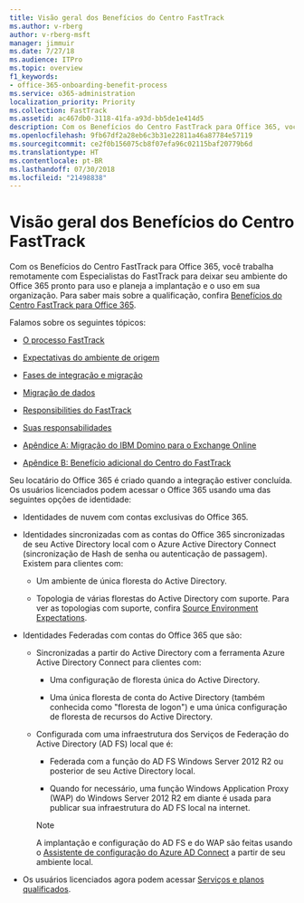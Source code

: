 ```yaml
---
title: Visão geral dos Benefícios do Centro FastTrack
ms.author: v-rberg
author: v-rberg-msft
manager: jimmuir
ms.date: 7/27/18
ms.audience: ITPro
ms.topic: overview
f1_keywords:
- office-365-onboarding-benefit-process
ms.service: o365-administration
localization_priority: Priority
ms.collection: FastTrack
ms.assetid: ac467db0-3118-41fa-a93d-bb5de1e414d5
description: Com os Benefícios do Centro FastTrack para Office 365, você trabalha remotamente com Especialistas do FastTrack para deixar seu ambiente do Office 365 pronto para uso e planeja a implantação e o uso em sua organização. Para saber mais sobre a qualificação, confira Benefícios do Centro FastTrack para Office 365.
ms.openlocfilehash: 9fb67df2a28eb6c3b31e22811a46a87784e57119
ms.sourcegitcommit: ce2f0b156075cb8f07efa96c02115baf20779b6d
ms.translationtype: HT
ms.contentlocale: pt-BR
ms.lasthandoff: 07/30/2018
ms.locfileid: "21498838"
---
```

# <a name="fasttrack-center-benefit-overview"></a>Visão geral dos Benefícios do Centro FastTrack

Com os Benefícios do Centro FastTrack para Office 365, você trabalha remotamente com Especialistas do FastTrack para deixar seu ambiente do Office 365 pronto para uso e planeja a implantação e o uso em sua organização. Para saber mais sobre a qualificação, confira [Benefícios do Centro FastTrack para Office 365](fasttrack-benefit-for-office-365.md).
  
Falamos sobre os seguintes tópicos:
  
- [O processo FastTrack](fasttrack-process.md)
    
- [Expectativas do ambiente de origem](environment-expectations.md)
    
- [Fases de integração e migração](onboarding-and-migration.md)
    
- [Migração de dados](data-migration.md)
    
- [Responsibilities do FastTrack](fasttrack-responsibilities.md)
    
- [Suas responsabilidades](your-responsibilities.md)
    
- [Apêndice A: Migração do IBM Domino para o Exchange Online](from-ibm-domino-to-exchange-online.md)
    
- [Apêndice B: Benefício adicional do Centro do FastTrack](fasttrack-additional-benefits.md)
    
Seu locatário do Office 365 é criado quando a integração estiver concluída. Os usuários licenciados podem acessar o Office 365 usando uma das seguintes opções de identidade:
  
- Identidades de nuvem com contas exclusivas do Office 365.
    
- Identidades sincronizadas com as contas do Office 365 sincronizadas de seu Active Directory local com o Azure Active Directory Connect (sincronização de Hash de senha ou autenticação de passagem). Existem para clientes com:
    
  - Um ambiente de única floresta do Active Directory.
    
  - Topologia de várias florestas do Active Directory com suporte. Para ver as topologias com suporte, confira [Source Environment Expectations](environment-expectations.md).
    
- Identidades Federadas com contas do Office 365 que são:
    
  - Sincronizadas a partir do Active Directory com a ferramenta Azure Active Directory Connect para clientes com:
    
      - Uma configuração de floresta única do Active Directory.
    
      - Uma única floresta de conta do Active Directory (também conhecida como "floresta de logon") e uma única configuração de floresta de recursos do Active Directory.
    
  - Configurada com uma infraestrutura dos Serviços de Federação do Active Directory (AD FS) local que é:
    
      - Federada com a função do AD FS Windows Server 2012 R2 ou posterior de seu Active Directory local.
    
      - Quando for necessário, uma função Windows Application Proxy (WAP) do Windows Server 2012 R2 em diante é usada para publicar sua infraestrutura do AD FS local na internet.
    
    > [!NOTE]
    > A implantação e configuração do AD FS e do WAP são feitas usando o [Assistente de configuração do Azure AD Connect](https://go.microsoft.com/fwlink/?linkid=844794) a partir de seu ambiente local. 
  
- Os usuários licenciados agora podem acessar [Serviços e planos qualificados](eligible-services-and-plans.md).
    

 
